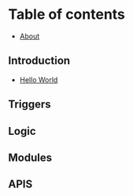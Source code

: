 # Table of contents

* [About](README.md)

## Introduction

* [Hello World](introduction/about.md)

## Triggers

## Logic

## Modules

## APIS

